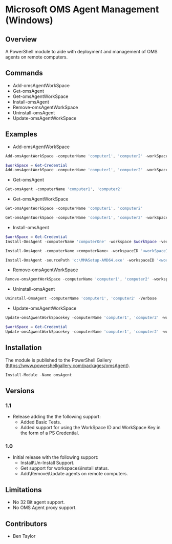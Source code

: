 # Microsoft OMS Agent Management (Windows)

## Overview
A PowerShell module to aide with deployment and management of OMS agents on remote computers.

## Commands
* Add-omsAgentWorkSpace
* Get-omsAgent
* Get-omsAgentWorkSpace
* Install-omsAgent
* Remove-omsAgentWorkSpace
* Uninstall-omsAgent
* Update-omsAgentWorkSpace

## Examples
* Add-omsAgentWorkSpace
```PowerShell
Add-omsAgentWorkSpace -computerName 'computer1', 'computer2' -workSpaceId '<workSpace>' -workSpaceKey '<workSpaceKey>'

$workSpace = Get-Credential
Add-omsAgentWorkSpace -computerName 'computer1', 'computer2' -workSpace $workSpace
```

* Get-omsAgent
```PowerShell
Get-omsAgent -computerName 'computer1', 'computer2'
```

* Get-omsAgentWorkSpace
```PowerShell
Get-omsAgentWorkSpace -computerName 'computer1', 'computer2'

Get-omsAgentWorkSpace -computerName 'computer1', 'computer2' -workSpaceId '<workSpaceId>'
```

* Install-omsAgent
```PowerShell
$workSpace = Get-Credential
Install-OmsAgent -computerName 'computerOne' -workspace $workSpace -verbose

Install-OmsAgent -computerName <computerName> -workspaceID '<workSpaceID>' -workspaceKey '<workSpaceKey>' -Verbose

Install-OmsAgent -sourcePath 'c:\MMASetup-AMD64.exe' -workspaceID '<workSpaceID>' -workspaceKey '<workSpaceKey>' -Verbose
```

* Remove-omsAgentWorkSpace
```PowerShell
Remove-omsAgentWorkSpace -computerName 'computer1', 'computer2' -workspaceid '<workspaceid>'
```

* Uninstall-omsAgent
```PowerShell
Uninstall-OmsAgent -computerName 'computer1', 'computer2' -Verbose
```

* Update-omsAgentWorkSpace
```PowerShell
Update-omsAgwentWorkSpacekey -computerName 'computer1', 'computer2' -workspaceid '<workSpaceId>' -workspacekey '<workSpaceKey>'

$workSpace = Get-Credential
Update-omsAgwentWorkSpacekey -computerName 'computer1', 'computer2' -workSpace $workSpace
```

## Installation
The module is published to the PowerShell Gallery (<https://www.powershellgallery.com/packages/omsAgent>).

```PowerShell
Install-Module -Name omsAgent
```

## Versions
### 1.1
* Release adding the the following support:
    * Added Basic Tests.
    * Added support for using the WorkSpace ID and WorkSpace Key in the form of a PS Credential.

### 1.0
* Initial release with the following support:
    * Install\Un-Install Support.
    * Get support for workspaces\\install status.
    * Add\Remove\Update agents on remote computers.

## Limitations
* No 32 Bit agent support.
* No OMS Agent proxy support.

## Contributors
- Ben Taylor